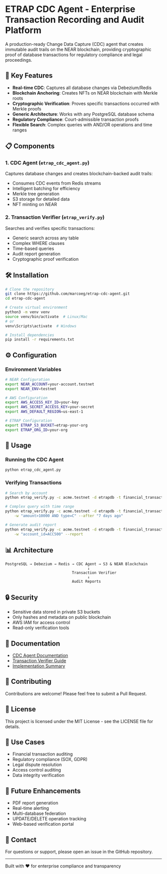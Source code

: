 # ETRAP CDC Agent - Enterprise Transaction Recording and Audit Platform

A production-ready Change Data Capture (CDC) agent that creates immutable audit trails on the NEAR blockchain, providing cryptographic proof of database transactions for regulatory compliance and legal proceedings.

## 🚀 Key Features

- **Real-time CDC**: Captures all database changes via Debezium/Redis
- **Blockchain Anchoring**: Creates NFTs on NEAR blockchain with Merkle roots
- **Cryptographic Verification**: Proves specific transactions occurred with Merkle proofs
- **Generic Architecture**: Works with any PostgreSQL database schema
- **Regulatory Compliance**: Court-admissible transaction proofs
- **Flexible Search**: Complex queries with AND/OR operations and time ranges

## 📋 Components

### 1. CDC Agent (`etrap_cdc_agent.py`)
Captures database changes and creates blockchain-backed audit trails:
- Consumes CDC events from Redis streams
- Intelligent batching for efficiency
- Merkle tree generation
- S3 storage for detailed data
- NFT minting on NEAR

### 2. Transaction Verifier (`etrap_verify.py`)
Searches and verifies specific transactions:
- Generic search across any table
- Complex WHERE clauses
- Time-based queries
- Audit report generation
- Cryptographic proof verification

## 🛠️ Installation

```bash
# Clone the repository
git clone https://github.com/marcoeg/etrap-cdc-agent.git
cd etrap-cdc-agent

# Create virtual environment
python3 -m venv venv
source venv/bin/activate  # Linux/Mac
# or
venv\Scripts\activate  # Windows

# Install dependencies
pip install -r requirements.txt
```

## ⚙️ Configuration

### Environment Variables

```bash
# NEAR Configuration
export NEAR_ACCOUNT=your-account.testnet
export NEAR_ENV=testnet

# AWS Configuration
export AWS_ACCESS_KEY_ID=your-key
export AWS_SECRET_ACCESS_KEY=your-secret
export AWS_DEFAULT_REGION=us-east-1

# ETRAP Configuration
export ETRAP_S3_BUCKET=etrap-your-org
export ETRAP_ORG_ID=your-org
```

## 📖 Usage

### Running the CDC Agent

```bash
python etrap_cdc_agent.py
```

### Verifying Transactions

```bash
# Search by account
python etrap_verify.py -c acme.testnet -d etrapdb -t financial_transactions -w "account_id=ACC500"

# Complex query with time range
python etrap_verify.py -c acme.testnet -d etrapdb -t financial_transactions \
    -w "amount>10000 AND type=C" --after "7 days ago"

# Generate audit report
python etrap_verify.py -c acme.testnet -d etrapdb -t financial_transactions \
    -w "account_id=ACC500" --report
```

## 📊 Architecture

```
PostgreSQL → Debezium → Redis → CDC Agent → S3 & NEAR Blockchain
                                     ↓
                              Transaction Verifier
                                     ↓
                              Audit Reports
```

## 🔒 Security

- Sensitive data stored in private S3 buckets
- Only hashes and metadata on public blockchain
- AWS IAM for access control
- Read-only verification tools

## 📝 Documentation

- [CDC Agent Documentation](README_CDC.md)
- [Transaction Verifier Guide](README_etrap_verify.md)
- [Implementation Summary](summary.txt)

## 🤝 Contributing

Contributions are welcome! Please feel free to submit a Pull Request.

## 📄 License

This project is licensed under the MIT License - see the LICENSE file for details.

## 🏢 Use Cases

- Financial transaction auditing
- Regulatory compliance (SOX, GDPR)
- Legal dispute resolution
- Access control auditing
- Data integrity verification

## 🚧 Future Enhancements

- PDF report generation
- Real-time alerting
- Multi-database federation
- UPDATE/DELETE operation tracking
- Web-based verification portal

## 📧 Contact

For questions or support, please open an issue in the GitHub repository.

---

Built with ❤️ for enterprise compliance and transparency